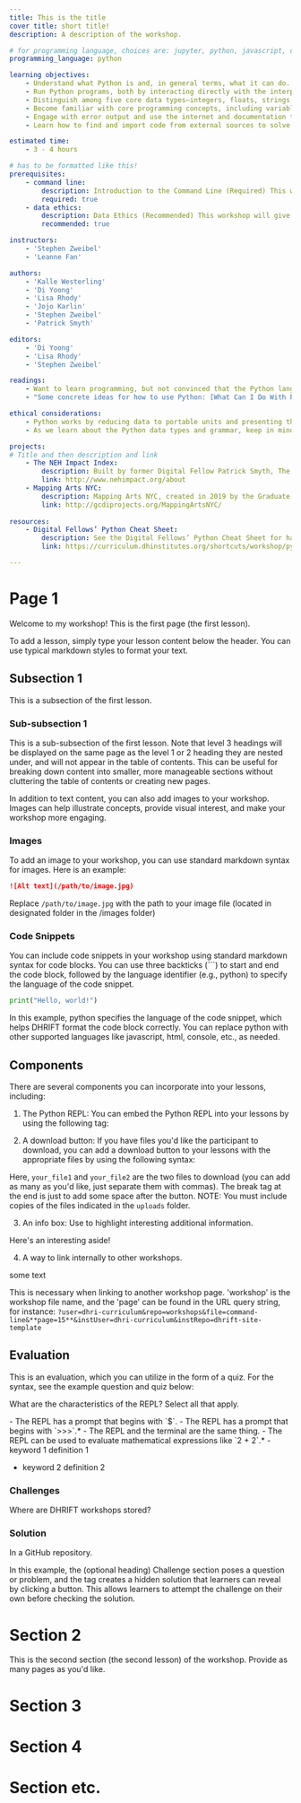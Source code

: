 ```yaml
---
title: This is the title
cover title: short title!
description: A description of the workshop.

# for programming language, choices are: jupyter, python, javascript, computer (for command line), html_css, or none
programming_language: python

learning objectives:
    - Understand what Python is and, in general terms, what it can do.
    - Run Python programs, both by interacting directly with the interpreter and by preparing and running scripts.
    - Distinguish among five core data types—integers, floats, strings, booleans, and lists.
    - Become familiar with core programming concepts, including variables, loops, and conditionals.
    - Engage with error output and use the internet and documentation to independently research language features.
    - Learn how to find and import code from external sources to solve more complex problems.

estimated time:
    - 3 - 4 hours

# has to be formatted like this!
prerequisites: 
    - command line: 
        description: Introduction to the Command Line (Required) This workshop makes reference to concepts from the Command Line workshop, and having basic knowledge about how to use the command line will be central for anyone who wants to learn about programming with Python.
        required: true
    - data ethics: 
        description: Data Ethics (Recommended) This workshop will give you a basis for thinking through the ethical considerations of your programming projects.
        recommended: true

instructors: 
    - 'Stephen Zweibel'
    - 'Leanne Fan'

authors:
    - 'Kalle Westerling'
    - 'Di Yoong'
    - 'Lisa Rhody'
    - 'Jojo Karlin'
    - 'Stephen Zweibel'
    - 'Patrick Smyth'

editors:
    - 'Di Yoong'
    - 'Lisa Rhody' 
    - 'Stephen Zweibel'

readings:
    - Want to learn programming, but not convinced that the Python language is the right language? Check out [Five Reasons Why Learning Python Is The Best Decision](https://medium.com/datadriveninvestor/)
    - "Some concrete ideas for how to use Python: [What Can I Do With Python?](https://realpython.com/what-can-i-do-with-python/)"

ethical considerations:
    - Python works by reducing data to portable units and presenting them in a way that prioritizes readability. These units are known as "data types" and include strings (words/letters), integers (numbers), booleans (true or false statements), and lists (groups of strings). The python grammar, which dictates how python statements ought to be ordered, values simplicity, efficiency, and concision. You can read more about Python values at [the Zen of Python](https://www.python.org/dev/peps/pep-0020/).
    - As we learn about the Python data types and grammar, keep in mind that working within any digital format requires making seemingly neutral choices that carry ethical consequences. When using python, be aware of the ways the ways that data is transformed into computable form. What choices are you making about your data? What is being included, and what is left out? What are reductions and assumptions necessary to encode your data? If you are more interested in thinking further about data types and our choices in relation to data, you should have a look at our [Data Literacies workshop](https://www.github.com/DHRI-Curriculum/data-literacies).

projects:
# Title and then description and link
    - The NEH Impact Index:
        description: Built by former Digital Fellow Patrick Smyth, The NEH Impact Index makes visible the distribution of funds by National Endowment for the Humanities across the United States. The website uses python to map projects, communities, and cultural institutions who have received NEH support. You can check out the code on Github.
        link: http://www.nehimpact.org/about
    - Mapping Arts NYC: 
        description: Mapping Arts NYC, created in 2019 by the Graduate Center’s Data for Public Good fellows, “is a project that explores the geography and representation of arts and culture in New York City over time.” It includes a number of Python scripts written to clean and make sense of all the data.
        link: http://gcdiprojects.org/MappingArtsNYC/
        
resources:
    - Digital Fellows’ Python Cheat Sheet: 
        description: See the Digital Fellows’ Python Cheat Sheet for handy commands that we cover in this workshop.
        link: https://curriculum.dhinstitutes.org/shortcuts/workshop/python

---
```


<!---
README: This workshop is a template for creating new workshops. Please read the instructions carefully.

General instructions for editing this template:
1) Duplicate this file (to avoid overwriting it) and rename/save it to the name of the workshop you are creating. If you are creating your own workshop repository, save the file as a Markdown file (`.md`) in the `workshops` folder, with hyphens to indicate spaces.
2) Edit the YAML front matter at the top of the file to include the correct information for your workshop (see more about that below).
3) Edit the content of the workshop with your lessons.

YAML Metadata:

Everything above this comment section (the YAML) constitutes the metadata of your workshop, which will populate the front page. It must be placed at the very top of your workshop file, beginning and ending with the three hyphens ---. Everything below (starting with #) is the actual content of your workshop. 

For the metadata, you should typically include some or all of the following:
- The title, and an excerpt (description) that will be displayed on the front page
- The learning objectives, which should be a list of bullet points
- The estimated time it will take to complete the workshop
- The dependencies, which should be a list of workshops that are required or recommended to complete this workshop
- The authors, which should be a list of the current and past authors of the workshop (if applicable)
- The editors, which should be a list of the current and past editors of the workshop (if applicable)
- The readings, which should be a list of readings that are relevant to the workshop
- The ethical considerations, which should be a list of ethical considerations that are relevant to the workshop
- The projects, which should be a list of projects that use the skills you'll learn in this workshop
- The resources, which should be a list of resources that are relevant to the workshop
- The goals, which should be a list of goals that are relevant to the workshop

The metadata you are currently seeing above is just an example, which you can use as a template for your own workshop. Make sure to follow the syntax exactly (or you will likely create errors), and to modify/delete any metadata that is not relevant to your workshop. It should be noted that the only truly required fields are title, cover title, and description. The other fields are optional but highly recommended for providing a complete and informative workshop experience.
---> 

# Page 1

Welcome to my workshop! This is the first page (the first lesson).

<!--- Each h1 and h2 markdown header (the #) indicates the beginning of a new page. Use them to structure lessons in your workshops. --->

To add a lesson, simply type your lesson content below the header. You can use typical markdown styles to format your text.

## Subsection 1

This is a subsection of the first lesson.

### Sub-subsection 1

This is a sub-subsection of the first lesson. Note that level 3 headings will be displayed on the same page as the level 1 or 2 heading they are nested under, and will not appear in the table of contents. This can be useful for breaking down content into smaller, more manageable sections without cluttering the table of contents or creating new pages.

In addition to text content, you can also add images to your workshop. Images can help illustrate concepts, provide visual interest, and make your workshop more engaging.

### Images

To add an image to your workshop, you can use standard markdown syntax for images. Here is an example:

```markdown
![Alt text](/path/to/image.jpg)
```

Replace `/path/to/image.jpg` with the path to your image file (located in designated folder in the /images folder)

### Code Snippets

You can include code snippets in your workshop using standard markdown syntax for code blocks. You can use three backticks (```) to start and end the code block, followed by the language identifier (e.g., python) to specify the language of the code snippet.

```python
print("Hello, world!")
```

In this example, python specifies the language of the code snippet, which helps DHRIFT format the code block correctly. You can replace python with other supported languages like javascript, html, console, etc., as needed.

## Components

There are several components you can incorporate into your lessons, including:

1. The Python REPL: You can embed the Python REPL into your lessons by using the following tag:

<PythonREPL/>

2. A download button: If you have files you'd like the participant to download, you can add a download button to your lessons with the appropriate files by using the following syntax:

<Download files='your_file1.csv, your_file2.md'>

Here, `your_file1` and `your_file2` are the two files to download (you can add as many as you'd like, just separate them with commas). The break tag at the end is just to add some space after the button. NOTE: You must include copies of the files indicated in the `uploads` folder.

3. An info box: Use <Info> to highlight interesting additional information.

<Info>
Here's an interesting aside! 
</Info>

4. A way to link internally to other workshops.

<Link workshop='python' page='5'> some text </Link>

This is necessary when linking to another workshop page. 'workshop' is the workshop file name, and the 'page' can be found in the URL query string, for instance:   `?user=dhri-curriculum&repo=workshops&file=command-line&**page=15**&instUser=dhri-curriculum&instRepo=dhrift-site-template` 

<!--- Most workshop lessons should include some form of a challenge, a solution, key terms, and an evaluation. See below for an example of each. --->

## Evaluation

This is an evaluation, which you can utilize in the form of a quiz. For the syntax, see the example question and quiz below:

What are the characteristics of the REPL? Select all that apply.

<Quiz>
- The REPL has a prompt that begins with `$`.
- The REPL has a prompt that begins with `>>>`.*
- The REPL and the terminal are the same thing.
- The REPL can be used to evaluate mathematical expressions like `2 + 2`.*
</Quiz>

<!--- For quizzes, each list item in the <Quiz> tags is a potential answer. To indicate correct answers, place an asterisk at the end. --->

<!-- Each section end should have a collection of key words related to the lesson, like so: -->
<Keywords>
- keyword 1
definition 1

- keyword 2
definition 2
</Keywords>

<!--- Keywords are a good way to reinforce the key concepts of the lesson. Definitions cannot be multiple paragraphs. --->

<!--- To create a challenge with a solution that you can show/hide, you can use the following custom markdown syntax: --->

### Challenges

Where are DHRIFT workshops stored?

### Solution

<Secret>
In a GitHub repository.
</Secret>

In this example, the (optional heading) Challenge section poses a question or problem, and the <Secret> tag creates a hidden solution that learners can reveal by clicking a button. This allows learners to attempt the challenge on their own before checking the solution.

# Section 2

This is the second section (the second lesson) of the workshop. Provide as many pages as you'd like.

# Section 3

# Section 4

# Section etc.
